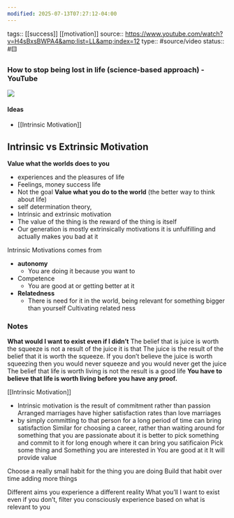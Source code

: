 ```yaml
---
modified: 2025-07-13T07:27:12-04:00
---
```


tags:: [[success]] [[motivation]]
source:: https://www.youtube.com/watch?v=H4sBxsBWPA4&amp;list=LL&amp;index=12
type:: #source/video
status:: #🟨 
### How to stop being lost in life (science-based approach) - YouTube

![](https://www.youtube.com/watch?v=H4sBxsBWPA4&amp;list=LL&amp;index=12)

#### Ideas


- [[Intrinsic Motivation]]

## Intrinsic vs Extrinsic Motivation

**Value what the worlds does to you**
- experiences and the pleasures of life
- Feelings, money success life
- Not the goal
**Value what you do to the world** (the better way to think about life)
- self determination theory, 
- Intrinsic and extrinsic motivation
- The value of the thing is the reward of the thing is itself
- Our generation is mostly extrinsically motivations it is unfulfilling  and actually makes you bad at it

Intrinsic Motivations comes from 
- **autonomy**
    - You are doing it because you want to
- Competence
    - You are good at or getting better at it
- **Relatedness**
    - There is need for it in the world, being relevant for something bigger than yourself
		Cultivating related ness
### **Notes**
**What would I want to exist even if I didn’t**
The belief that is juice is worth the squeeze is not a result of the juice it is that 
The juice is the result of the belief that it is worth the squeeze.
If you don’t believe the juice is worth squeezing then you would never squeeze and you would never get the juice
The belief that life is worth living is not the result is a good life
**You have to believe that life is worth living before you have any proof.**

[[Intrinsic Motivation]]
- Intrinsic motivation is the result of commitment rather than passion
Arranged marriages have higher satisfaction rates than love marriages
- by simply committing to that person for a long period of time can bring satisfaction
Similar for choosing a career, rather than waiting around for something that you are passionate about it is better to pick something and commit to it for long enough where it can bring you satificaion 
Pick some thing and 
Something you are interested in
You are good at it
It will provide value

Choose a really small habit for the thing you are doing
Build that habit over time adding more things


Different aims you experience a different reality
What you’ll I want to exist even if you don’t, filter you consciously experience based on what is relevant to you